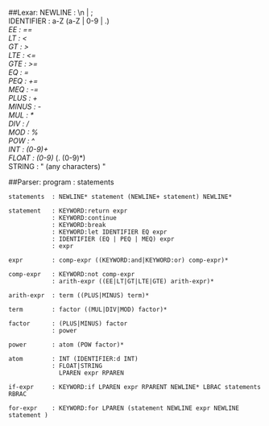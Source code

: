 ##Lexar:
	NEWLINE 	: \n | ;<br>
	IDENTIFIER	: a-Z (a-Z | 0-9 | .)*<br>
	EE			: ==<br>
	LT			: \< <br>
	GT			: \> <br>
	LTE			: <= <br>
	GTE			: >= <br>
	EQ			: = <br>
	PEQ			: += <br>
	MEQ 		: -= <br>
	PLUS		: + <br>
	MINUS		: - <br>
	MUL			: * <br>
	DIV			: / <br>
	MOD			: % <br>
	POW 		: ^ <br> 
	INT 		: (0-9)+ <br>
	FLOAT 		: (0-9)* (. (0-9)*) <br>
	STRING		: " (any characters) " <br>


##Parser:
	program 	: statements
	
	statements	: NEWLINE* statement (NEWLINE+ statement) NEWLINE*
	
	statement 	: KEYWORD:return expr
				: KEYWORD:continue
				: KEYWORD:break
				: KEYWORD:let IDENTIFIER EQ expr
				: IDENTIFIER (EQ | PEQ | MEQ) expr
				: expr
	
	expr		: comp-expr ((KEYWORD:and|KEYWORD:or) comp-expr)*
	
	comp-expr	: KEYWORD:not comp-expr
				: arith-expr ((EE|LT|GT|LTE|GTE) arith-expr)*
				
	arith-expr	: term ((PLUS|MINUS) term)*
	
	term		: factor ((MUL|DIV|MOD) factor)*
	
	factor		: (PLUS|MINUS) factor
				: power
				
	power		: atom (POW factor)*
				
	atom		: INT (IDENTIFIER:d INT)
				: FLOAT|STRING
				  LPAREN expr RPAREN
				  
	if-expr		: KEYWORD:if LPAREN expr RPARENT NEWLINE* LBRAC statements RBRAC
	
	for-expr	: KEYWORD:for LPAREN (statement NEWLINE expr NEWLINE statement )